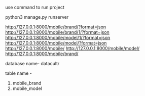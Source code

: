 use command to run project 

python3 manage.py runserver

http://127.0.0.1:8000/mobile/brand/?format=json
http://127.0.0.1:8000/mobile/brand/1/?format=json
http://127.0.0.1:8000/mobile/model/1/?format=json
http://127.0.0.1:8000/mobile/model/?format=json
http://127.0.0.1:8000/mobile/
http://127.0.0.1:8000/mobile/model/
http://127.0.0.1:8000/mobile/brand/

database name- datacultr

table name -
1. mobile_brand
2. mobile_model